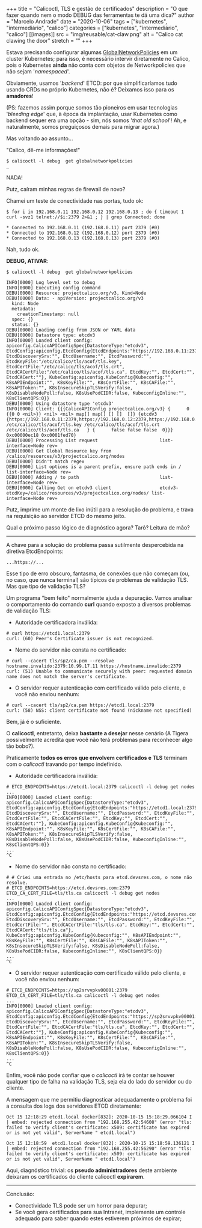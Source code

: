 +++
title = "Calicoctl, TLS e gestão de certificados"
description = "O que fazer quando nem o modo DEBUG das ferramentas te dá uma dica?"
author = "Marcelo Andrade"
date = "2020-10-06"
tags = ["kubernetes", "intermediário", "calico"]
categories = ["kubernetes", "intermediário", "calico"]
[[images]]
  src = "img/reusable/cat-claw.png"
  alt = "Calico cat clawing the door"
  stretch = ""
+++

Estava precisando configurar algumas [GlobalNetworkPolicies](https://docs.projectcalico.org/reference/resources/globalnetworkpolicy) em um cluster Kubernetes; para isso, é necessário intervir diretamente no Calico, pois o Kubernetes **ainda** não conta com objetos de Networkpolicies que não sejam '*namespaced*'.

Obviamente, usamos '*backend*' ETCD: por que simplificaríamos tudo usando CRDs no próprio Kubernetes, não é? Deixamos isso para os **amadores**! 

(PS: fazemos assim porque somos tão pioneiros em usar tecnologias '*bleeding edge*' que, à época da implantação, usar Kubernetes como backend sequer era uma opção - sim, nós somos '*that old school*'! Ah, e naturalmente, somos preguiçosos demais para migrar agora.)

Mas voltando ao assunto... 

"Calico, dê-me informações!"

```
$ calicoctl -l debug  get globalnetworkpolicies
_
```

NADA!

Putz, caíram minhas regras de firewall de novo?

Chamei um teste de conectividade nas portas, tudo ok:

```
$ for i in 192.168.0.11 192.168.0.12 192.168.0.13 ; do { timeout 1 curl -svz1 telnet://$i:2379 2>&1 ; } | grep Connected; done

* Connected to 192.168.0.11 (192.168.0.11) port 2379 (#0)
* Connected to 192.168.0.12 (192.168.0.12) port 2379 (#0)
* Connected to 192.168.0.13 (192.168.0.13) port 2379 (#0)
```

Nah, tudo ok.

**DEBUG, ATIVAR**:

```
$ calicoctl -l debug  get globalnetworkpolicies

INFO[0000] Log level set to debug                       
INFO[0000] Executing config command                     
DEBU[0000] Resource: projectcalico.org/v3, Kind=Node    
DEBU[0000] Data: - apiVersion: projectcalico.org/v3
  kind: Node
  metadata:
    creationTimestamp: null
  spec: {}
  status: {} 
DEBU[0000] Loading config from JSON or YAML data        
DEBU[0000] Datastore type: etcdv3                       
INFO[0000] Loaded client config: apiconfig.CalicoAPIConfigSpec{DatastoreType:"etcdv3", EtcdConfig:apiconfig.EtcdConfig{EtcdEndpoints:"https://192.168.0.11:2379,https://192.168.0.12:2379,https://192.168.0.13:2379", EtcdDiscoverySrv:"", EtcdUsername:"", EtcdPassword:"", EtcdKeyFile:"/etc/calico/tls/acof/tls.key", EtcdCertFile:"/etc/calico/tls/acof/tls.crt", EtcdCACertFile:"/etc/calico/tls/acof/tls.ca", EtcdKey:"", EtcdCert:"", EtcdCACert:""}, KubeConfig:apiconfig.KubeConfig{Kubeconfig:"", K8sAPIEndpoint:"", K8sKeyFile:"", K8sCertFile:"", K8sCAFile:"", K8sAPIToken:"", K8sInsecureSkipTLSVerify:false, K8sDisableNodePoll:false, K8sUsePodCIDR:false, KubeconfigInline:"", K8sClientQPS:0}} 
DEBU[0000] Using datastore type 'etcdv3'                
INFO[0000] Client: {{{CalicoAPIConfig projectcalico.org/v3} {      0 {{0 0 <nil>}} <nil> <nil> map[] map[] [] []  []} {etcdv3 {https://192.168.0.11:2379,https://192.168.0.12:2379,https://192.168.0.13:2379    /etc/calico/tls/acof/tls.key /etc/calico/tls/acof/tls.crt /etc/calico/tls/acof/tls.ca   } {      false false false  0}}} 0xc00000ec18 0xc0001fed70} 
DEBU[0000] Processing List request                       list-interface=Node rev=
DEBU[0000] Get Global Resource key from /calico/resources/v3/projectcalico.org/nodes 
DEBU[0000] Didn't match regex                           
DEBU[0000] List options is a parent prefix, ensure path ends in /  list-interface=Node rev=
DEBU[0000] Adding / to path                              list-interface=Node rev=
DEBU[0000] Calling Get on etcdv3 client                  etcdv3-etcdKey=/calico/resources/v3/projectcalico.org/nodes/ list-interface=Node rev=

```

Putz, imprime um monte de lixo inútil para a resolução do problema, e trava na requisição ao servidor ETCD do mesmo jeito.

Qual o próximo passo lógico de diagnóstico agora? Tarô? Leitura de mão?

___

A chave para a solução do problema passa sutilmente despercebida na diretiva EtcdEndpoints:

```
...https://...
```

Esse tipo de erro obscuro, fantasma, de conexões que não começam (ou, no caso, que nunca terminal) são típicos de problemas de validação TLS. Mas que tipo de validação TLS? 

Um programa "bem feito" normalmente ajuda a depuração. Vamos analisar o comportamento do comando **curl** quando exposto a diversos problemas de validação TLS:

* Autoridade certificadora inválida:
```
# curl https://etcd1.local:2379
curl: (60) Peer's Certificate issuer is not recognized.
```
* Nome do servidor não consta no certificado:
```
# curl --cacert tls/sp2/ca.pem --resolve hostname.invalido:2379:10.99.17.11 https://hostname.invalido:2379 
curl: (51) Unable to communicate securely with peer: requested domain name does not match the server's certificate.
```
* O servidor requer autenticação com certificado válido pelo cliente, e vocẽ não enviou nenhum:
```
# curl --cacert tls/sp2/ca.pem https://etcd1.local:2379 
curl: (58) NSS: client certificate not found (nickname not specified)
```

Bem, já é o suficiente.

O **calicoctl**, entretanto, deixa **bastante a desejar** nesse cenário (A Tigera possivelmente acredita que você não terá problemas para reconhecer algo tão bobo?).

Praticamente **todos os erros que envolvem certificados e TLS** terminam com o *calicoctl* travando por tempo indefinido.

* Autoridade certificadora inválida:
```
# ETCD_ENDPOINTS=https://etcd1.local:2379 calicoctl -l debug get nodes
...
INFO[0000] Loaded client config: apiconfig.CalicoAPIConfigSpec{DatastoreType:"etcdv3", EtcdConfig:apiconfig.EtcdConfig{EtcdEndpoints:"https://etcd1.local:2379", EtcdDiscoverySrv:"", EtcdUsername:"", EtcdPassword:"", EtcdKeyFile:"", EtcdCertFile:"", EtcdCACertFile:"", EtcdKey:"", EtcdCert:"", EtcdCACert:""}, KubeConfig:apiconfig.KubeConfig{Kubeconfig:"", K8sAPIEndpoint:"", K8sKeyFile:"", K8sCertFile:"", K8sCAFile:"", K8sAPIToken:"", K8sInsecureSkipTLSVerify:false, K8sDisableNodePoll:false, K8sUsePodCIDR:false, KubeconfigInline:"", K8sClientQPS:0}} 
... 
^C
```

* Nome do servidor não consta no certificado:
```
# # Criei uma entrada no /etc/hosts para etcd.devsres.com, o nome não resolve.
# ETCD_ENDPOINTS=https://etcd.devsres.com:2379 ETCD_CA_CERT_FILE=tls/tls.ca calicoctl -l debug get nodes
...
INFO[0000] Loaded client config: apiconfig.CalicoAPIConfigSpec{DatastoreType:"etcdv3", EtcdConfig:apiconfig.EtcdConfig{EtcdEndpoints:"https://etcd.devsres.com:2379", EtcdDiscoverySrv:"", EtcdUsername:"", EtcdPassword:"", EtcdKeyFile:"", EtcdCertFile:"", EtcdCACertFile:"tls/tls.ca", EtcdKey:"", EtcdCert:"", EtcdCACert:"tls/tls.ca"}, KubeConfig:apiconfig.KubeConfig{Kubeconfig:"", K8sAPIEndpoint:"", K8sKeyFile:"", K8sCertFile:"", K8sCAFile:"", K8sAPIToken:"", K8sInsecureSkipTLSVerify:false, K8sDisableNodePoll:false, K8sUsePodCIDR:false, KubeconfigInline:"", K8sClientQPS:0}} 
... 
^C
```
* O servidor requer autenticação com certificado válido pelo cliente, e vocẽ não enviou nenhum: 
```
# ETCD_ENDPOINTS=https://sp2srvvpkv00001:2379 ETCD_CA_CERT_FILE=tls/tls.ca calicoctl -l debug get nodes 
...
INFO[0000] Loaded client config: apiconfig.CalicoAPIConfigSpec{DatastoreType:"etcdv3", EtcdConfig:apiconfig.EtcdConfig{EtcdEndpoints:"https://sp2srvvpkv00001:2379", EtcdDiscoverySrv:"", EtcdUsername:"", EtcdPassword:"", EtcdKeyFile:"", EtcdCertFile:"", EtcdCACertFile:"tls/tls.ca", EtcdKey:"", EtcdCert:"", EtcdCACert:""}, KubeConfig:apiconfig.KubeConfig{Kubeconfig:"", K8sAPIEndpoint:"", K8sKeyFile:"", K8sCertFile:"", K8sCAFile:"", K8sAPIToken:"", K8sInsecureSkipTLSVerify:false, K8sDisableNodePoll:false, K8sUsePodCIDR:false, KubeconfigInline:"", K8sClientQPS:0}} 
...
^C
```

Enfim, você não pode confiar que o *calicoctl* irá te contar se houver qualquer tipo de falha na validação TLS, seja ela do lado do servidor ou do cliente.

A mensagem que me permitiu diagnosticar adequadamente o problema foi a consulta dos logs dos servidores ETCD diretamente:

```
Oct 15 12:18:29 etcd1.local docker[832]: 2020-10-15 15:18:29.066104 I | embed: rejected connection from "192.168.255.42:54608" (error "tls: failed to verify client's certificate: x509: certificate has expired or is not yet valid", ServerName " etcd1.local")

Oct 15 12:18:59  etcd1.local docker[832]: 2020-10-15 15:18:59.136121 I | embed: rejected connection from "192.168.255.42:56290" (error "tls: failed to verify client's certificate: x509: certificate has expired or is not yet valid", ServerName " etcd1.local")

```

Aqui, diagnóstico trivial: os **pseudo administradores** deste ambiente deixaram os certificados do cliente calicoctl **expirarem**.
___

Conclusão:

* Conectividade TLS pode ser um horror para depurar;
* Se você gera certificados para sua Intranet, implemente um controle adequado para saber quando estes estiverem próximos de expirar;

